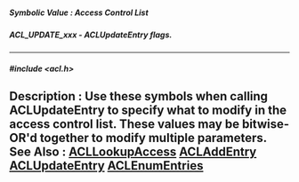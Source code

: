 ##### Symbolic Value : Access Control List
##### ACL_UPDATE_xxx - ACLUpdateEntry flags.
---
##### #include <acl.h>
**Description :**
Use these symbols when calling ACLUpdateEntry to specify what to modify in the 
access control list.  These values may be bitwise-OR'd together to modify 
multiple parameters.
**See Also :**
[ACLLookupAccess](D:/md_files/ACLLookupAccess.md)
[ACLAddEntry](D:/md_files/ACLAddEntry.md)
[ACLUpdateEntry](D:/md_files/ACLUpdateEntry.md)
[ACLEnumEntries](D:/md_files/ACLEnumEntries.md)
---
